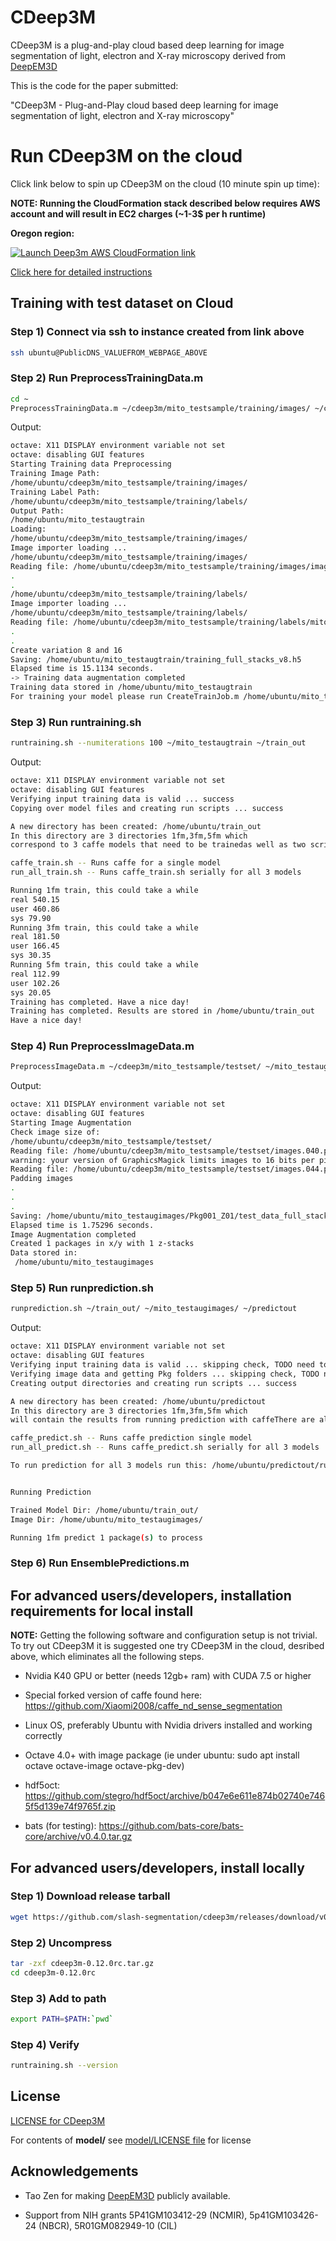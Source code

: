 [aws]: https://aws.amazon.com/
[deepem3d]: https://github.com/divelab/deepem3d
[deep3mviaaws]: https://github.com/slash-segmentation/cdeep3m/wiki/Running-Deep3m-via-AWS-CloudFormation
[divelablicense]: https://github.com/slash-segmentation/cdeep3m/blob/master/model/LICENSE
[license]: https://github.com/slash-segmentation/cdeep3m/blob/master/LICENSE

# CDeep3M

CDeep3M is a plug-and-play cloud based deep learning for image segmentation of light, electron and X-ray microscopy derived from [DeepEM3D][deepem3d]

This is the code for the paper submitted: 

"CDeep3M - Plug-and-Play cloud based deep learning for image segmentation of light, electron and X-ray microscopy"

# Run CDeep3M on the cloud

Click link below to spin up CDeep3M on the cloud (10 minute spin up time):

**NOTE: Running the CloudFormation stack described below requires AWS account and will result in EC2 charges (~1-3$ per h runtime)**

**Oregon region:**

[![Launch Deep3m AWS CloudFormation link](https://s3.amazonaws.com/cloudformation-examples/cloudformation-launch-stack.png)](https://console.aws.amazon.com/cloudformation/home?region=us-west-2#/stacks/new?stackName=cdeep3m-stack-0-12-0rc4&templateURL=https://s3-us-west-2.amazonaws.com/cdeep3m-releases/0.12.0rc4/cdeep3m_0.12.0rc4_basic_cloudformation.json)


[Click here for detailed instructions][deep3mviaaws]

## Training with test dataset on Cloud

### Step 1) Connect via ssh to instance created from link above

```Bash
ssh ubuntu@PublicDNS_VALUEFROM_WEBPAGE_ABOVE
```

### Step 2) Run PreprocessTrainingData.m

```Bash
cd ~
PreprocessTrainingData.m ~/cdeep3m/mito_testsample/training/images/ ~/cdeep3m/mito_testsample/training/labels/ ~/mito_testaugtrain

```

Output:

```Bash
octave: X11 DISPLAY environment variable not set
octave: disabling GUI features
Starting Training data Preprocessing
Training Image Path:
/home/ubuntu/cdeep3m/mito_testsample/training/images/
Training Label Path:
/home/ubuntu/cdeep3m/mito_testsample/training/labels/
Output Path:
/home/ubuntu/mito_testaugtrain
Loading:
/home/ubuntu/cdeep3m/mito_testsample/training/images/
Image importer loading ... 
/home/ubuntu/cdeep3m/mito_testsample/training/images/
Reading file: /home/ubuntu/cdeep3m/mito_testsample/training/images/images.010.png
.
.
/home/ubuntu/cdeep3m/mito_testsample/training/labels/
Image importer loading ... 
/home/ubuntu/cdeep3m/mito_testsample/training/labels/
Reading file: /home/ubuntu/cdeep3m/mito_testsample/training/labels/mitos_3D.010.png
.
.
Create variation 8 and 16
Saving: /home/ubuntu/mito_testaugtrain/training_full_stacks_v8.h5
Elapsed time is 15.1134 seconds.
-> Training data augmentation completed
Training data stored in /home/ubuntu/mito_testaugtrain
For training your model please run CreateTrainJob.m /home/ubuntu/mito_testaugtrain <desired output directory>
```


### Step 3) Run runtraining.sh 

```Bash
runtraining.sh --numiterations 100 ~/mito_testaugtrain ~/train_out
```

Output:

```Bash
octave: X11 DISPLAY environment variable not set
octave: disabling GUI features
Verifying input training data is valid ... success
Copying over model files and creating run scripts ... success

A new directory has been created: /home/ubuntu/train_out
In this directory are 3 directories 1fm,3fm,5fm which
correspond to 3 caffe models that need to be trainedas well as two scripts:

caffe_train.sh -- Runs caffe for a single model
run_all_train.sh -- Runs caffe_train.sh serially for all 3 models

Running 1fm train, this could take a while
real 540.15
user 460.86
sys 79.90
Running 3fm train, this could take a while
real 181.50
user 166.45
sys 30.35
Running 5fm train, this could take a while
real 112.99
user 102.26
sys 20.05
Training has completed. Have a nice day!
Training has completed. Results are stored in /home/ubuntu/train_out
Have a nice day!
```

### Step 4) Run PreprocessImageData.m

```Bash
PreprocessImageData.m ~/cdeep3m/mito_testsample/testset/ ~/mito_testaugimages
```

Output:

```Bash
octave: X11 DISPLAY environment variable not set
octave: disabling GUI features
Starting Image Augmentation
Check image size of: 
/home/ubuntu/cdeep3m/mito_testsample/testset/
Reading file: /home/ubuntu/cdeep3m/mito_testsample/testset/images.040.png
warning: your version of GraphicsMagick limits images to 16 bits per pixel
Reading file: /home/ubuntu/cdeep3m/mito_testsample/testset/images.044.png
Padding images
.
.
.
Saving: /home/ubuntu/mito_testaugimages/Pkg001_Z01/test_data_full_stacks_v16.h5
Elapsed time is 1.75296 seconds.
Image Augmentation completed
Created 1 packages in x/y with 1 z-stacks
Data stored in:
 /home/ubuntu/mito_testaugimages
```

### Step 5) Run runprediction.sh

```Bash
runprediction.sh ~/train_out/ ~/mito_testaugimages/ ~/predictout
```

Output:

```Bash
octave: X11 DISPLAY environment variable not set
octave: disabling GUI features
Verifying input training data is valid ... skipping check, TODO need to fix this.
Verifying image data and getting Pkg folders ... skipping check, TODO need to fix this.
Creating output directories and creating run scripts ... success

A new directory has been created: /home/ubuntu/predictout
In this directory are 3 directories 1fm,3fm,5fm which
will contain the results from running prediction with caffeThere are also two scripts:

caffe_predict.sh -- Runs caffe prediction single model
run_all_predict.sh -- Runs caffe_predict.sh serially for all 3 models

To run prediction for all 3 models run this: /home/ubuntu/predictout/run_all_predict.sh


Running Prediction

Trained Model Dir: /home/ubuntu/train_out/
Image Dir: /home/ubuntu/mito_testaugimages/

Running 1fm predict 1 package(s) to process

```

### Step 6) Run EnsemblePredictions.m



## For advanced users/developers, installation requirements for local install

**NOTE:** Getting the following software and configuration setup is not trivial. To try out CDeep3M it is suggested one try CDeep3M in the cloud, desribed above, which eliminates all the following steps.

* Nvidia K40 GPU or better (needs 12gb+ ram) with CUDA 7.5 or higher

* Special forked version of caffe found here: https://github.com/Xiaomi2008/caffe_nd_sense_segmentation

* Linux OS, preferably Ubuntu with Nvidia drivers installed and working correctly

* Octave 4.0+ with image package (ie under ubuntu: sudo apt install octave octave-image octave-pkg-dev)

* hdf5oct: https://github.com/stegro/hdf5oct/archive/b047e6e611e874b02740e7465f5d139e74f9765f.zip

* bats (for testing): https://github.com/bats-core/bats-core/archive/v0.4.0.tar.gz

## For advanced users/developers, install locally

### Step 1) Download release tarball

```Bash
wget https://github.com/slash-segmentation/cdeep3m/releases/download/v0.12.0rc/cdeep3m-0.12.0rc.tar.gz
```

### Step 2) Uncompress 

```Bash
tar -zxf cdeep3m-0.12.0rc.tar.gz
cd cdeep3m-0.12.0rc
```

### Step 3) Add to path

```Bash
export PATH=$PATH:`pwd`
```

### Step 4) Verify

```Bash
runtraining.sh --version
```

## License

[LICENSE for CDeep3M][license]

For contents of **model/** see [model/LICENSE file][divelablicense] for license


## Acknowledgements

* Tao Zen for making [DeepEM3D][deepem3d] publicly available.

* Support from NIH grants 5P41GM103412-29 (NCMIR), 5p41GM103426-24 (NBCR), 5R01GM082949-10 (CIL)
